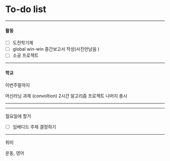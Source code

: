 # To-do list

----------------
#### 활동

- [ ] 도전학기제
- [ ] global win-win 중간보고서 작성(사진만남음 )
- [ ] 소공 프로젝트

-------------
#### 학교

이번주말까지

머신러닝 과제 (convoltion)   2시간
알고리즘 프로젝트     나머지 총시

-------------------


---------------
월요일에  할거

- [ ] 임베디드 주제 결정하기

-------------
취미

운동, 영어